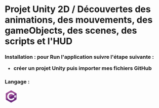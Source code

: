 <h1 align="left">Projet Unity 2D / Découvertes des animations, des mouvements, des gameObjects, des scenes, des scripts et l'HUD</h1>

<h3 align="left">Installation : pour Run l'application suivre l'étape suivante :  

  - créer un projet Unity puis importer mes fichiers GitHub
</h3>

<h3 align="left">Langage :</h3>
<p align="left">
  <a href="https://www.w3schools.com/cs/" target="_blank" rel="noreferrer"> <img src="https://raw.githubusercontent.com/devicons/devicon/master/icons/csharp/csharp-original.svg" alt="csharp" width="40" height="40"/> </a>
</p>
